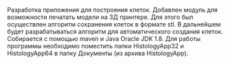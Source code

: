 Разработка приложения для построения клеток.
Добавлен модуль для возможности печатать модели на 3Д принтере.
Для этого был осуществлен алгоритм сохранения клеток в формате stl.
В дальнейшем будет разрабатываться алгоритм для автоматического создания клеток.
Собирается с помощью maven и Java Oracle JDK 1.8.
Для работы программы необходимо поместить папки HistologyApp32 и HistologyApp64
в папку Документы (из архива HistologyApp).
